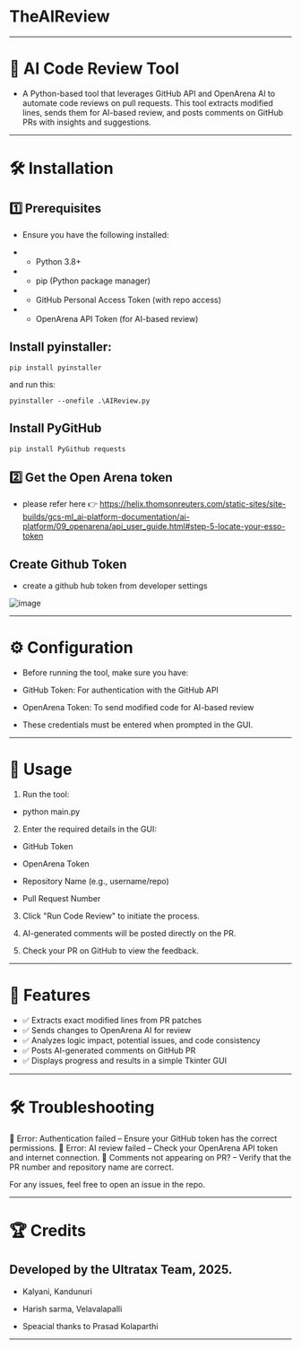# TheAIReview

---

# 🚀 AI Code Review Tool

- A Python-based tool that leverages GitHub API and OpenArena AI to automate code reviews on pull requests. This tool extracts modified lines, sends them for AI-based review, and posts comments on GitHub PRs with insights and suggestions.


---

# 🛠 Installation

## 1️⃣ Prerequisites

- Ensure you have the following installed:

- - Python 3.8+

- - pip (Python package manager)

- - GitHub Personal Access Token (with repo access)

- - OpenArena API Token (for AI-based review)

## Install pyinstaller:

```
pip install pyinstaller
```
and run this:
```
pyinstaller --onefile .\AIReview.py
```

## Install PyGitHub 

```
pip install PyGithub requests
```


## 2️⃣ Get the Open Arena token

- please refer here 👉 https://helix.thomsonreuters.com/static-sites/site-builds/gcs-ml_ai-platform-documentation/ai-platform/09_openarena/api_user_guide.html#step-5-locate-your-esso-token

## Create Github Token
- create a github hub token from developer settings 

![image](https://github.com/user-attachments/assets/f7eac2cc-b91a-4cf5-b589-5654ee371283)


---

# ⚙️ Configuration

- Before running the tool, make sure you have:

- GitHub Token: For authentication with the GitHub API

- OpenArena Token: To send modified code for AI-based review

- These credentials must be entered when prompted in the GUI.

---

# 🚀 Usage

1. Run the tool:

- python main.py


2. Enter the required details in the GUI:

- GitHub Token

- OpenArena Token

- Repository Name (e.g., username/repo)

- Pull Request Number


3. Click "Run Code Review" to initiate the process.


4. AI-generated comments will be posted directly on the PR.


5. Check your PR on GitHub to view the feedback.

---

# 📌 Features

- ✅ Extracts exact modified lines from PR patches
- ✅ Sends changes to OpenArena AI for review
- ✅ Analyzes logic impact, potential issues, and code consistency
- ✅ Posts AI-generated comments on GitHub PR
- ✅ Displays progress and results in a simple Tkinter GUI


---

# 🛠 Troubleshooting

🔹 Error: Authentication failed – Ensure your GitHub token has the correct permissions.
🔹 Error: AI review failed – Check your OpenArena API token and internet connection.
🔹 Comments not appearing on PR? – Verify that the PR number and repository name are correct.

For any issues, feel free to open an issue in the repo.


---

# 🏆 Credits

## Developed by the Ultratax Team, 2025.
- Kalyani, Kandunuri
- Harish sarma, Velavalapalli

- Speacial thanks to Prasad Kolaparthi

---
